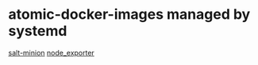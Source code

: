 # atomic-docker-images managed by systemd

[salt-minion](salt-minion)
[node_exporter](node_exporter)
